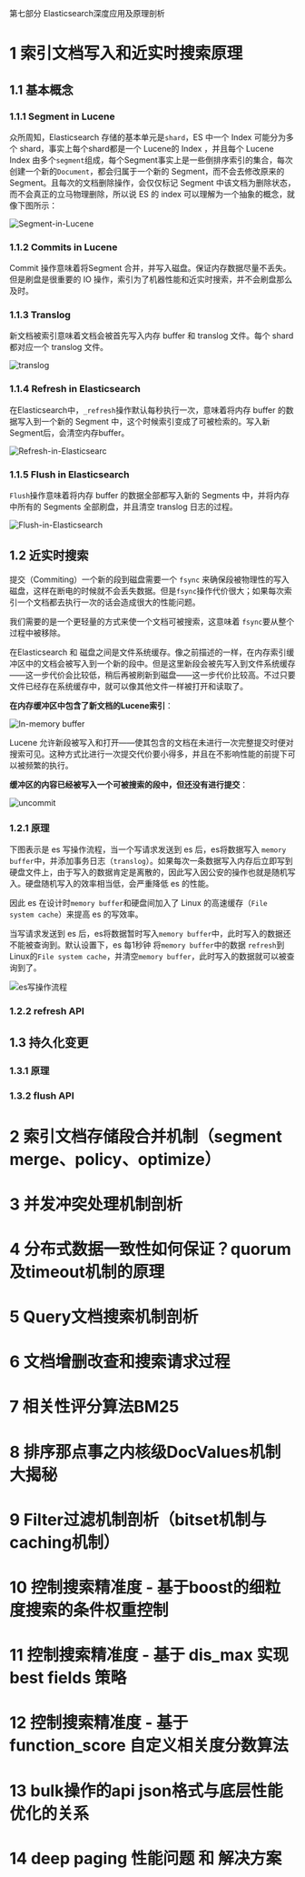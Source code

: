 第七部分 Elasticsearch深度应用及原理剖析

# 1 索引文档写入和近实时搜索原理

## 1.1 基本概念

### 1.1.1 Segment in Lucene

众所周知，Elasticsearch 存储的基本单元是`shard`，ES 中一个 Index 可能分为多个 shard，事实上每个shard都是一个 Lucene的 Index ，并且每个 Lucene Index 由多个`segment`组成，每个Segment事实上是一些倒排序索引的集合，每次创建一个新的`Document`，都会归属于一个新的 Segment，而不会去修改原来的Segment。且每次的文档删除操作，会仅仅标记 Segment 中该文档为删除状态，而不会真正的立马物理删除，所以说 ES 的 index 可以理解为一个抽象的概念，就像下图所示：

![Segment-in-Lucene](assest/f4372b8b83b643b18c2ee6ec1118fe19.png)



### 1.1.2 Commits in Lucene

Commit 操作意味着将Segment 合并，并写入磁盘。保证内存数据尽量不丢失。但是刷盘是很重要的 IO 操作，索引为了机器性能和近实时搜索，并不会刷盘那么及时。

### 1.1.3 Translog

新文档被索引意味着文档会被首先写入内存 buffer 和 translog 文件。每个 shard 都对应一个 translog 文件。

![translog](assest/9cdea21e54c94f84b942b7a111f48ec1.png)

### 1.1.4 Refresh in Elasticsearch

在Elasticsearch中，`_refresh`操作默认每秒执行一次，意味着将内存 buffer 的数据写入到一个新的 Segment 中，这个时候索引变成了可被检索的。写入新Segment后，会清空内存buffer。

![Refresh-in-Elasticsearc](assest/0ce7a70dede942f7a465b528fa9ead99.png)

### 1.1.5 Flush in Elasticsearch

`Flush`操作意味着将内存 buffer 的数据全部都写入新的 Segments 中，并将内存中所有的 Segments 全部刷盘，并且清空 translog 日志的过程。

![Flush-in-Elasticsearch](assest/30e1d93490a94ed6a8a52b7193c726a8.png)

## 1.2 近实时搜索

提交（Commiting）一个新的段到磁盘需要一个 `fsync` 来确保段被物理性的写入磁盘，这样在断电的时候就不会丢失数据。但是`fsync`操作代价很大；如果每次索引一个文档都去执行一次的话会造成很大的性能问题。

我们需要的是一个更轻量的方式来使一个文档可被搜索，这意味着 `fsync`要从整个过程中被移除。

在Elasticsearch 和 磁盘之间是文件系统缓存。像之前描述的一样，在内存索引缓冲区中的文档会被写入到一个新的段中。但是这里新段会被先写入到文件系统缓存——这一步代价会比较低，稍后再被刷新到磁盘——这一步代价比较高。不过只要文件已经存在系统缓存中，就可以像其他文件一样被打开和读取了。

**在内存缓冲区中包含了新文档的Lucene索引**：

![In-memory buffer](assest/edf18db788d94ded9c7ce427beab0376.png)

Lucene 允许新段被写入和打开——使其包含的文档在未进行一次完整提交时便对搜索可见。这种方式比进行一次提交代价要小得多，并且在不影响性能的前提下可以被频繁的执行。

**缓冲区的内容已经被写入一个可被搜索的段中，但还没有进行提交**：

![uncommit](assest/35f09ecb74a149a99809e3e4e2867532.png)

### 1.2.1 原理

下图表示是 es 写操作流程，当一个写请求发送到 es 后，es将数据写入 `memory buffer`中，并添加事务日志（`translog`）。如果每次一条数据写入内存后立即写到硬盘文件上，由于写入的数据肯定是离散的，因此写入因公安的操作也就是随机写入。硬盘随机写入的效率相当低，会严重降低 es 的性能。

因此 es 在设计时`memory buffer`和硬盘间加入了 Linux 的高速缓存（`File system cache`）来提高 es 的写效率。

当写请求发送到 es 后，es将数据暂时写入`memory buffer`中，此时写入的数据还不能被查询到。默认设置下，es 每1秒钟 将`memory buffer`中的数据 `refresh`到 Linux的`File system cache`，并清空`memory buffer`，此时写入的数据就可以被查询到了。

![es写操作流程](assest/image-20220119192815723.png)



### 1.2.2  refresh API



## 1.3 持久化变更

### 1.3.1 原理

### 1.3.2 flush API

# 2 索引文档存储段合并机制（segment merge、policy、optimize）

# 3 并发冲突处理机制剖析

# 4 分布式数据一致性如何保证？quorum及timeout机制的原理

# 5 Query文档搜索机制剖析

# 6 文档增删改查和搜索请求过程

# 7 相关性评分算法BM25

# 8 排序那点事之内核级DocValues机制大揭秘

# 9 Filter过滤机制剖析（bitset机制与caching机制）

# 10 控制搜索精准度 - 基于boost的细粒度搜索的条件权重控制

# 11 控制搜索精准度 - 基于 dis_max 实现 best fields 策略

# 12 控制搜索精准度 - 基于 function_score 自定义相关度分数算法

# 13 bulk操作的api json格式与底层性能优化的关系

# 14 deep paging 性能问题 和 解决方案